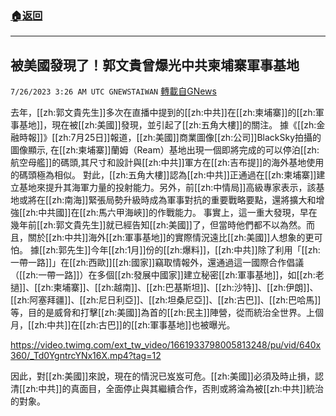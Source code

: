 ###  [:house:返回](README.md)
---


## 被美國發現了！郭文貴曾爆光中共柬埔寨軍事基地
`7/26/2023 3:26 AM UTC GNEWSTAIWAN` [轉載自GNews](https://gnews.org/articles/1488150)

去年，[[zh:郭文貴先生]]多次在直播中提到的[[zh:中共]]在[[zh:柬埔寨]]的[[zh:軍事基地]]，現在被[[zh:美國]]發現，並引起了[[zh:五角大樓]]的關注。
據《[[zh:金融時報]]》[[zh:7月25日]]報道，[[zh:美國]]商業圖像[[zh:公司]]BlackSky拍攝的圖像顯示, 在[[zh:柬埔寨]]蘭姆（Ream）基地出現一個即將完成的可以停泊[[zh:航空母艦]]的碼頭,其尺寸和設計與[[zh:中共]]軍方在[[zh:吉布提]]的海外基地使用的碼頭極為相似。
對此，[[zh:五角大樓]]認為[[zh:中共]]正通過在[[zh:柬埔寨]]建立基地來提升其海軍力量的投射能力。另外，前[[zh:中情局]]高級專家表示，該基地或將在[[zh:南海]]緊張局勢升級時成為軍事對抗的重要戰略要點，還將擴大和增強[[zh:中共國]]在[[zh:馬六甲海峽]]的作戰能力。
事實上，這一重大發現，早在幾年前[[zh:郭文貴先生]]就已經告知[[zh:美國]]了，但當時他們都不以為然。而且，關於[[zh:中共]]海外[[zh:軍事基地]]的實際情況遠比[[zh:美國]]人想象的更可怕。
據[[zh:郭先生]]今年[[zh:1月]]份的[[zh:爆料]]，[[zh:中共]]除了利用「[[zh:一帶一路]]」在[[zh:西歐]][[zh:國家]]竊取情報外，還通過這一國際合作倡議（[[zh:一帶一路]]）在多個[[zh:發展中國家]]建立秘密[[zh:軍事基地]]，如[[zh:老撾]]、[[zh:柬埔寨]]、[[zh:越南]]、[[zh:巴基斯坦]]、[[zh:沙特]]、[[zh:伊朗]]、[[zh:阿塞拜疆]]、[[zh:尼日利亞]]、[[zh:坦桑尼亞]]、[[zh:古巴]]、[[zh:巴哈馬]]等，目的是威脅和打擊[[zh:美國]]為首的[[zh:民主]]陣營，從而統治全世界。上個月，[[zh:中共]]在[[zh:古巴]]的[[zh:軍事基地]]也被曝光。


https://video.twimg.com/ext_tw_video/1661933798005813248/pu/vid/640x360/_Td0YgntrcYNx16X.mp4?tag=12


因此，對[[zh:美國]]來說，現在的情況已岌岌可危。[[zh:美國]]必須及時止損，認清[[zh:中共]]的真面目，全面停止與其繼續合作，否則或將淪為被[[zh:中共]]統治的對象。
